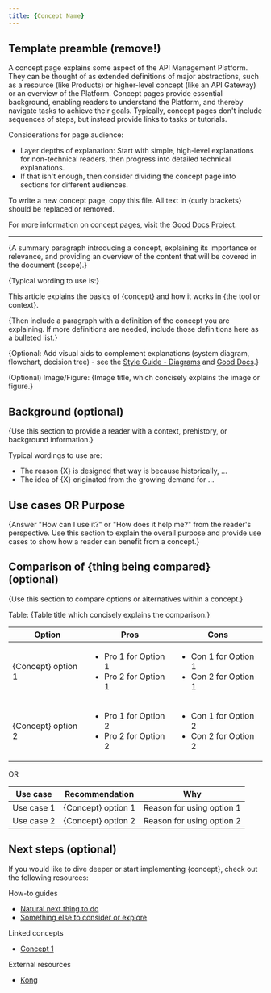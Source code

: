 ```yaml
---
title: {Concept Name}
---
```

<!-- template preamble -->

## Template preamble (remove!)

A concept page explains some aspect of the API Management Platform. They can be
thought of as extended definitions of major abstractions, such as a resource
(like Products) or higher-level concept (like an API Gateway) or an overview of
the Platform. Concept pages provide essential background, enabling readers to
understand the Platform, and thereby navigate tasks to achieve their goals.
Typically, concept pages don't include sequences of steps, but instead provide
links to tasks or tutorials.

Considerations for page audience:

- Layer depths of explanation: Start with simple, high-level explanations for
  non-technical readers, then progress into detailed technical explanations.
- If that isn't enough, then consider dividing the concept page into sections
  for different audiences.

To write a new concept page, copy this file. All text in {curly brackets} should
be replaced or removed.

For more information on concept pages, visit the [Good Docs Project](https://gitlab.com/tgdp/templates/-/tree/main/concept).

---

<!-- overview -->

{A summary paragraph introducing a concept, explaining its importance or
relevance, and providing an overview of the content that will be covered
in the document (scope).}

{Typical wording to use is:}

This article explains the basics of {concept} and how it works in {the tool or context}.

{Then include a paragraph with a definition of the concept you are explaining.
If more definitions are needed, include those definitions here as a bulleted list.}

{Optional: Add visual aids to complement explanations (system diagram, flowchart, decision tree) -
see the [Style Guide - Diagrams](/contribute/style-guide.md#diagrams) and
[Good Docs](https://gitlab.com/tgdp/templates/-/blob/main/concept/process-concept.md#create-visual-aids-for-a-concept-document).}

(Optional) Image/Figure: {Image title, which concisely explains the image or
figure.}

<!-- body -->

## Background (optional)

{Use this section to provide a reader with a context, prehistory, or background information.}

Typical wordings to use are:

- The reason {X} is designed that way is because historically, ...
- The idea of {X} originated from the growing demand for ...

## Use cases OR Purpose

{Answer "How can I use it?" or "How does it help me?" from the reader's perspective.
Use this section to explain the overall purpose and provide use
cases to show how a reader can benefit from a concept.}

## Comparison of {thing being compared} (optional)

{Use this section to compare options or alternatives within a concept.}

Table: {Table title which concisely explains the comparison.}

| Option   | Pros                                  | Cons                                  |
|----------|---------------------------------------|---------------------------------------|
| {Concept} option 1 | <ul><li>Pro 1 for Option 1</li><li>Pro 2 for Option 1</li></ul> | <ul><li>Con 1 for Option 1</li><li>Con 2 for Option 1</li></ul> |
| {Concept} option 2 | <ul><li>Pro 1 for Option 2</li><li>Pro 2 for Option 2</li></ul> | <ul><li>Con 1 for Option 2</li><li>Con 2 for Option 2</li></ul> |

OR

| Use case   | Recommendation     | Why                       |
|------------|--------------------|---------------------------|
| Use case 1 | {Concept} option 1 | Reason for using option 1 |
| Use case 2 | {Concept} option 2 | Reason for using option 2 |

<!-- whatsnext -->

## Next steps (optional)

If you would like to dive deeper or start implementing {concept}, check out the
following resources:

How-to guides

- [Natural next thing to do](/how-to/gwa-install.md)
- [Something else to consider or explore](/how-to/private-route.md)

Linked concepts

- [Concept 1](/concepts/api-directory.md)

External resources

- [Kong](https://docs.konghq.com/gateway/latest/key-concepts/services/)
